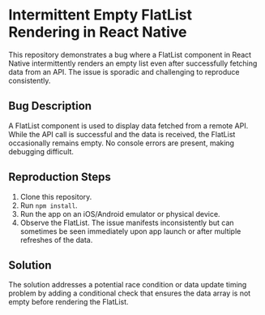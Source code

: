 # Intermittent Empty FlatList Rendering in React Native

This repository demonstrates a bug where a FlatList component in React Native intermittently renders an empty list even after successfully fetching data from an API. The issue is sporadic and challenging to reproduce consistently.

## Bug Description

A FlatList component is used to display data fetched from a remote API.  While the API call is successful and the data is received, the FlatList occasionally remains empty. No console errors are present, making debugging difficult.

## Reproduction Steps

1. Clone this repository.
2. Run `npm install`.
3. Run the app on an iOS/Android emulator or physical device.
4. Observe the FlatList.  The issue manifests inconsistently but can sometimes be seen immediately upon app launch or after multiple refreshes of the data.

## Solution

The solution addresses a potential race condition or data update timing problem by adding a conditional check that ensures the data array is not empty before rendering the FlatList.